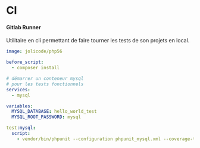 # CI

#### Gitlab Runner

Utilitaire en cli permettant de faire 
tourner les tests de son projets en local.

```yaml
image: jolicode/php56

before_script:
  - composer install

# démarrer un conteneur mysql
# pour les tests fonctionnels
services:
  - mysql

variables:
  MYSQL_DATABASE: hello_world_test
  MYSQL_ROOT_PASSWORD: mysql

test:mysql:
  script:
    - vendor/bin/phpunit --configuration phpunit_mysql.xml --coverage-text
```
